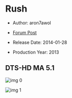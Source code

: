 # Rush

* Author: aron7awol

* [Forum Post](https://www.avsforum.com/threads/bass-eq-for-filtered-movies.2995212/post-56917654)

* Release Date: 2014-01-28
* Production Year: 2013

## DTS-HD MA 5.1

![img 0](https://i.imgur.com/qsDDcjF.jpg)

![img 1](https://i.imgur.com/8dCEpeR.png)

